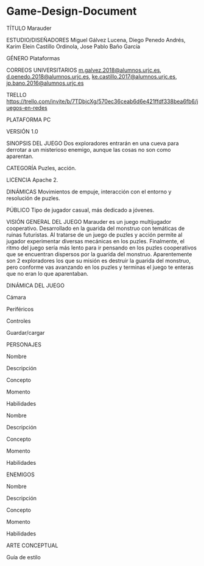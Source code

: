 # Game-Design-Document

TÍTULO
Marauder

ESTUDIO/DISEÑADORES
Miguel Gálvez Lucena, Diego Penedo Andrés, Karim Elein Castillo Ordinola, Jose Pablo Baño García

GÉNERO
Plataformas

CORREOS UNIVERSITARIOS
m.galvez.2018@alumnos.urjc.es,
d.penedo.2018@alumnos.urjc.es,
ke.castillo.2017@alumnos.urjc.es,
jp.bano.2016@alumnos.urjc.es

TRELLO
https://trello.com/invite/b/7TDbjcXg/570ec36ceab6d6e421ffdf338bea6fb6/juegos-en-redes 

PLATAFORMA
PC

VERSIÓN
1.0

SINOPSIS DEL JUEGO
Dos exploradores entrarán en una cueva para derrotar a un misterioso enemigo, aunque las cosas no son como aparentan.

CATEGORÍA
Puzles, acción.

LICENCIA
Apache 2.

DINÁMICAS
Movimientos de empuje, interacción con el entorno y resolución de puzles.

PÚBLICO
Tipo de jugador casual, más dedicado a jóvenes.

VISIÓN GENERAL DEL JUEGO
Marauder es un juego multijugador cooperativo. Desarrollado en la guarida del monstruo con temáticas de ruinas futuristas. Al tratarse de un juego de puzles y acción permite al jugador experimentar diversas mecánicas en los puzles. Finalmente, el ritmo del juego sería más lento para ir pensando en los puzles cooperativos que se encuentran dispersos por la guarida del monstruo. Aparentemente son 2 exploradores los que su misión es destruir la guarida del monstruo, pero conforme vas avanzando en los puzles y terminas el juego te enteras que no eran lo que aparentaban.

DINÁMICA DEL JUEGO

Cámara


Periféricos


Controles


Guardar/cargar


PERSONAJES

Nombre


Descripción


Concepto


Momento


Habilidades






Nombre


Descripción


Concepto


Momento


Habilidades






ENEMIGOS


Nombre


Descripción


Concepto


Momento


Habilidades


ARTE CONCEPTUAL



Guía de estilo



